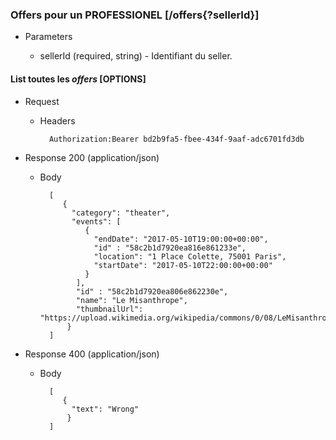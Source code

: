 ### Offers pour un PROFESSIONEL [/offers{?sellerId}]

+ Parameters

  + sellerId (required, string) - Identifiant du seller.

#### List toutes les *offers* [OPTIONS]

+ Request

    + Headers

            Authorization:Bearer bd2b9fa5-fbee-434f-9aaf-adc6701fd3db

+ Response 200 (application/json)

    + Body

            [
               {
                 "category": "theater",
                 "events": [
                    {
                      "endDate": "2017-05-10T19:00:00+00:00",
                      "id" : "58c2b1d7920ea816e861233e",
                      "location": "1 Place Colette, 75001 Paris",
                      "startDate": "2017-05-10T22:00:00+00:00"
                    }
                  ],
                  "id" : "58c2b1d7920ea806e862230e",
                  "name": "Le Misanthrope",
                  "thumbnailUrl": "https://upload.wikimedia.org/wikipedia/commons/0/08/LeMisanthrope.jpg"
                }
            ]

+ Response 400 (application/json)

    + Body

            [
               {
                 "text": "Wrong"
                }
            ]
